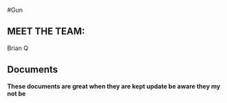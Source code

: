 #Gun 


## MEET THE  TEAM:
Brian
Q



## Documents
**These documents are great when they are kept update be aware they my not be** 
